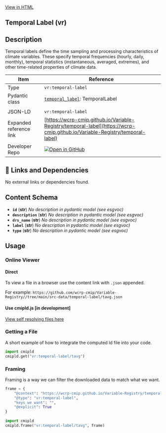 [View in HTML](https://wcrp-cmip.github.io/Variable-Registry/temporal-label/temporal-label)

<section id="description">

# Temporal Label  (vr)

## Description

Temporal labels define the time sampling and processing characteristics of climate variables. These specify temporal frequencies (hourly, daily, monthly), temporal statistics (instantaneous, averaged, extremes), and other time-related properties of climate data.


</section>

<section id="info">

| Item | Reference |
| --- | --- |
| Type | `vr:temporal-label` |
| Pydantic class | [`temporal_label`](https://github.com/ESGF/esgf-vocab/blob/main/src/esgvoc/api/data_descriptors/temporal_label.py): TemporalLabel |
| | |
| JSON-LD | `vr:temporal-label` |
| Expanded reference link | [https://wcrp-cmip.github.io/Variable-Registry/temporal-label](https://wcrp-cmip.github.io/Variable-Registry/temporal-label) |
| Developer Repo | [![Open in GitHub](https://img.shields.io/badge/Open-GitHub-blue?logo=github&style=flat-square)](https://github.com/wcrp-cmip/Variable-Registry//tree/main/src-data/temporal-label) |

</section>

<section id="links">

## 🔗 Links and Dependencies

No external links or dependencies found.

</section>


<section id="schema">

## Content Schema

- **`id`** (**str**) 
  _No description in pydantic model (see esgvoc)_
- **`description`** (**str**) 
  _No description in pydantic model (see esgvoc)_
- **`drs_name`** (**str**) 
  _No description in pydantic model (see esgvoc)_
- **`label`** (**str**) 
  _No description in pydantic model (see esgvoc)_
- **`type`** (**str**) 
  _No description in pydantic model (see esgvoc)_


</section>   

<section id="usage">

## Usage

### Online Viewer 
#### Direct
To view a file in a browser use the content link with `.json` appended.

For example: `https://github.com/wcrp-cmip/Variable-Registry//tree/main/src-data/temporal-label/tavg.json`

#### Use cmipld.js [in development]
[View self resolving files here](https://wcrp-cmip.github.io/CMIPLD/viewer/index.html?uri=vr%253Atemporal-label/tavg)

### Getting a File

A short example of how to integrate the computed ld file into your code. 

```python
import cmipld
cmipld.get("vr:temporal-label/tavg")
```

### Framing
Framing is a way we can filter the downloaded data to match what we want. 
```python
frame = {
    "@context": "https://wcrp-cmip.github.io/Variable-Registry/temporal-label/_context_",
    "@type": "vr:temporal-label",
    "keys we want": "",
    "@explicit": True
}
        
import cmipld
cmipld.frame("vr:temporal-label/tavg", frame)
```
</section>
